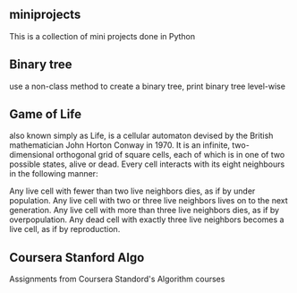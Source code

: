 ## miniprojects
This is a collection of mini projects done in Python

## Binary tree
use a non-class method to create a binary tree, print binary tree level-wise

## Game of Life
also known simply as Life, is a cellular automaton devised by the British mathematician John Horton Conway in 1970. It is an infinite, two-dimensional orthogonal grid of square cells, each of which is in one of two possible states, alive or dead. Every cell interacts with its eight neighbours in the following manner:

Any live cell with fewer than two live neighbors dies, as if by under population.
Any live cell with two or three live neighbors lives on to the next generation.
Any live cell with more than three live neighbors dies, as if by overpopulation.
Any dead cell with exactly three live neighbors becomes a live cell, as if by reproduction.

## Coursera Stanford Algo
Assignments from Coursera Standord's Algorithm courses
